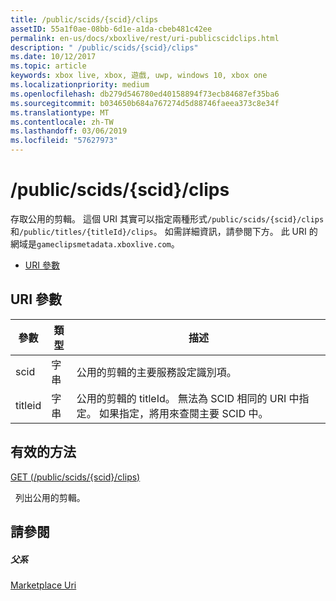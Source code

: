 ```yaml
---
title: /public/scids/{scid}/clips
assetID: 55a1f0ae-08bb-6d1e-a1da-cbeb481c42ee
permalink: en-us/docs/xboxlive/rest/uri-publicscidclips.html
description: " /public/scids/{scid}/clips"
ms.date: 10/12/2017
ms.topic: article
keywords: xbox live, xbox, 遊戲, uwp, windows 10, xbox one
ms.localizationpriority: medium
ms.openlocfilehash: db279d546780ed40158894f73ecb84687ef35ba6
ms.sourcegitcommit: b034650b684a767274d5d88746faeea373c8e34f
ms.translationtype: MT
ms.contentlocale: zh-TW
ms.lasthandoff: 03/06/2019
ms.locfileid: "57627973"
---
```

# <a name="publicscidsscidclips"></a>/public/scids/{scid}/clips
存取公用的剪輯。 這個 URI 其實可以指定兩種形式`/public/scids/{scid}/clips`和`/public/titles/{titleId}/clips`。 如需詳細資訊，請參閱下方。 此 URI 的網域是`gameclipsmetadata.xboxlive.com`。
 
  * [URI 參數](#ID4E1)
 
<a id="ID4E1"></a>

 
## <a name="uri-parameters"></a>URI 參數
 
| 參數| 類型| 描述| 
| --- | --- | --- | 
| scid| 字串| 公用的剪輯的主要服務設定識別項。| 
| titleid| 字串| 公用的剪輯的 titleId。 無法為 SCID 相同的 URI 中指定。 如果指定，將用來查閱主要 SCID 中。| 
  
<a id="ID4E6B"></a>

 
## <a name="valid-methods"></a>有效的方法

[GET (/public/scids/{scid}/clips)](uri-publicscidclipsget.md)

&nbsp;&nbsp;列出公用的剪輯。
 
<a id="ID4EJC"></a>

 
## <a name="see-also"></a>請參閱
 
<a id="ID4ELC"></a>

 
##### <a name="parent"></a>父系 

[Marketplace Uri](../marketplace/atoc-reference-marketplace.md)

   